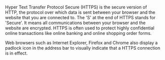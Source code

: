 Hyper Text Transfer Protocol Secure (HTTPS) is the secure version of HTTP,
the protocol over which data is sent between your browser and the website that you are connected to.
The 'S' at the end of HTTPS stands for 'Secure'.
It means all communications between your browser and the website are encrypted.
HTTPS is often used to protect highly confidential online transactions like online banking and online shopping order forms.

Web browsers such as Internet Explorer, Firefox and Chrome also display a padlock icon in the address bar
to visually indicate that a HTTPS connection is in effect.
